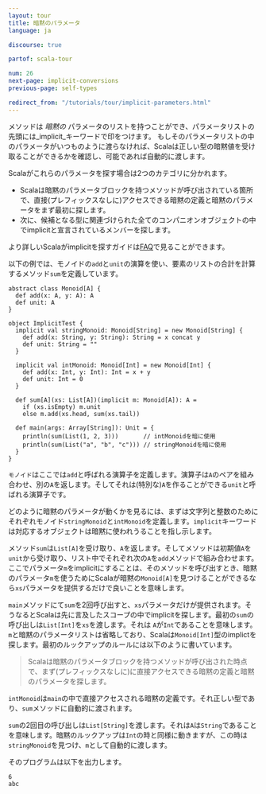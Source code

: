 ```yaml
---
layout: tour
title: 暗黙のパラメータ
language: ja

discourse: true

partof: scala-tour

num: 26
next-page: implicit-conversions
previous-page: self-types

redirect_from: "/tutorials/tour/implicit-parameters.html"
---
```


メソッドは _暗黙の_ パラメータのリストを持つことができ、パラメータリストの先頭には_implicit_キーワードで印をつけます。
もしそのパラメータリストの中のパラメータがいつものように渡らなければ、Scalaは正しい型の暗黙値を受け取ることができるかを確認し、可能であれば自動的に渡します。

Scalaがこれらのパラメータを探す場合は2つのカテゴリに分かれます。

* Scalaは暗黙のパラメータブロックを持つメソッドが呼び出されている箇所で、直接(プレフィックスなしに)アクセスできる暗黙の定義と暗黙のパラメータをまず最初に探します。
* 次に、候補となる型に関連づけられた全てのコンパニオンオブジェクトの中でimplicitと宣言されているメンバーを探します。

より詳しいScalaがimplicitを探すガイドは[FAQ](//docs.scala-lang.org/tutorials/FAQ/finding-implicits.html)で見ることができます。

以下の例では、モノイドの`add`と`unit`の演算を使い、要素のリストの合計を計算するメソッド`sum`を定義しています。

```tut
abstract class Monoid[A] {
  def add(x: A, y: A): A
  def unit: A
}

object ImplicitTest {
  implicit val stringMonoid: Monoid[String] = new Monoid[String] {
    def add(x: String, y: String): String = x concat y
    def unit: String = ""
  }
  
  implicit val intMonoid: Monoid[Int] = new Monoid[Int] {
    def add(x: Int, y: Int): Int = x + y
    def unit: Int = 0
  }
  
  def sum[A](xs: List[A])(implicit m: Monoid[A]): A =
    if (xs.isEmpty) m.unit
    else m.add(xs.head, sum(xs.tail))
    
  def main(args: Array[String]): Unit = {
    println(sum(List(1, 2, 3)))       // intMonoidを暗に使用
    println(sum(List("a", "b", "c"))) // stringMonoidを暗に使用
  }
}
```
`モノイド`はここでは`add`と呼ばれる演算子を定義します。演算子は`A`のペアを組み合わせ、別の`A`を返します。そしてそれは(特別な)`A`を作ることができる`unit`と呼ばれる演算子です。

どのように暗黙のパラメータが動くかを見るには、まずは文字列と整数のためにそれぞれモノイド`stringMonoid`と`intMonoid`を定義します。`implicit`キーワードは対応するオブジェクトは暗黙に使われうることを指し示します。

メソッド`sum`は`List[A]`を受け取り、`A`を返します。そしてメソッドは初期値`A`を`unit`から受け取り、リスト中でそれぞれ次の`A`を`add`メソッドで組み合わせます。ここでパラメータ`m`をimplicitにすることは、そのメソッドを呼び出すとき、暗黙のパラメータ`m`を使うためにScalaが暗黙の`Monoid[A]`を見つけることができるなら`xs`パラメータを提供するだけで良いことを意味します。

`main`メソッドにて`sum`を2回呼び出すと、`xs`パラメータだけが提供されます。そうなるとScalaは先に言及したスコープの中でimplicitを探します。最初の`sum`の呼び出しは`List[Int]`を`xs`を渡します。それは `A`が`Int`であることを意味します。`m`と暗黙のパラメータリストは省略しており、Scalaは`Monoid[Int]`型のimplictを探します。最初のルックアップのルールには以下のように書いています。

> Scalaは暗黙のパラメータブロックを持つメソッドが呼び出された時点で、まず(プレフィックスなしに)に直接アクセスできる暗黙の定義と暗黙のパラメータを探します。

`intMonoid`は`main`の中で直接アクセスされる暗黙の定義です。それ正しい型であり、`sum`メソッドに自動的に渡されます。

`sum`の2回目の呼び出しは`List[String]`を渡します。それは`A`は`String`であることを意味します。暗黙のルックアップは`Int`の時と同様に動きますが、この時は `stringMonoid`を見つけ、`m`として自動的に渡します。

そのプログラムは以下を出力します。
```
6
abc
```
